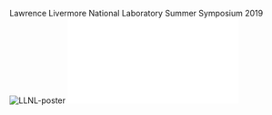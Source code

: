 Lawrence Livermore National Laboratory Summer Symposium 2019
![LLNL-poster](/assets/LLNL-poster.png)
![LLNL-poster](/assets/LLNL-poster.pdf)